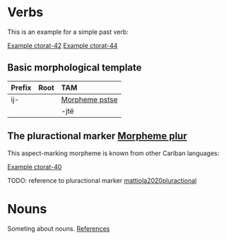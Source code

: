 # Verbs

This is an example for a simple past verb:

[Example ctorat-42](ExampleTable#cldf:ctorat-42)
[Example ctorat-44](ExampleTable#cldf:ctorat-44)

## Basic morphological template

| Prefix   | Root   | TAM          |
|:---------|:-------|:-------------|
| ij-      |        | [Morpheme pstse](MorphsetTable#cldf:pstse) |
|          |        | -jtë         |

## The pluractional marker [Morpheme plur](MorphsetTable#cldf:plur)
This aspect-marking morpheme is known from other Cariban languages:

[Example ctorat-40](ExampleTable#cldf:ctorat-40)

TODO: reference to pluractional marker
[mattiola2020pluractional](sources.bib?with_internal_ref_link&ref#cldf:mattiola2020pluractional)

# Nouns

Someting about nouns.
[References](Source?with_anchor#cldf:__all__)